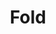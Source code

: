 ---
facebook: https://facebook.com/FoldBitcoin
instagram: https://instagram.com/foldapp
linkedin: https://linkedin.com/company/card-for-coin/about
logohandle: foldapp
sort: foldapp
title: Fold
twitter: https://x.com/fold_app
website: https://foldapp.com/
---
